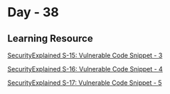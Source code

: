 # Day - 38 

## Learning Resource

[SecurityExplained S-15: Vulnerable Code Snippet - 3](https://github.com/harsh-bothra/SecurityExplained/blob/main/resources/vulnerable-code-3.md)

[SecurityExplained S-16: Vulnerable Code Snippet - 4](https://github.com/harsh-bothra/SecurityExplained/blob/main/resources/vulnerable-code-4.md)

[SecurityExplained S-17: Vulnerable Code Snippet - 5](https://github.com/harsh-bothra/SecurityExplained/blob/main/resources/vulnerable-code-5.md)
